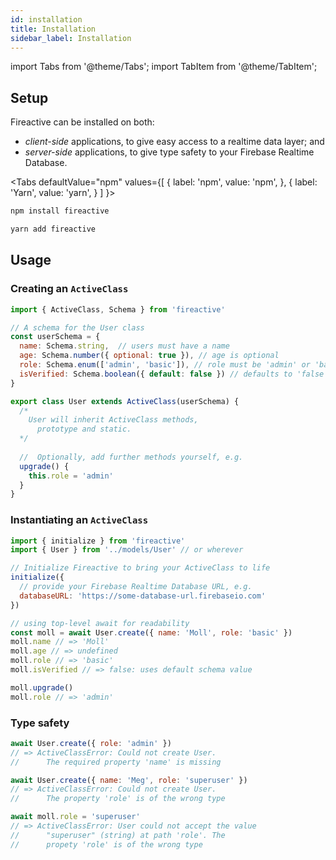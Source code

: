 ```yaml
---
id: installation
title: Installation
sidebar_label: Installation
---
```


import Tabs from '@theme/Tabs';
import TabItem from '@theme/TabItem';

## Setup

Fireactive can be installed on both:
- *client-side* applications, to give easy access to a realtime data layer; and
- *server-side* applications, to give type safety to your Firebase Realtime Database.

<Tabs
  defaultValue="npm"
  values={[
    { label: 'npm', value: 'npm', },
    { label: 'Yarn', value: 'yarn', }
  ]
}>
<TabItem value="npm">

```bash
npm install fireactive
```

</TabItem>
<TabItem value="yarn">

```bash
yarn add fireactive
```

</TabItem>
</Tabs>

## Usage
### Creating an `ActiveClass`
```js
import { ActiveClass, Schema } from 'fireactive'

// A schema for the User class
const userSchema = {
  name: Schema.string,  // users must have a name
  age: Schema.number({ optional: true }), // age is optional
  role: Schema.enum(['admin', 'basic']), // role must be 'admin' or 'basic'
  isVerified: Schema.boolean({ default: false }) // defaults to 'false'
}

export class User extends ActiveClass(userSchema) {
  /*
    User will inherit ActiveClass methods,
      prototype and static.
  */
    
  //  Optionally, add further methods yourself, e.g.
  upgrade() {
    this.role = 'admin'
  }
}
```

### Instantiating an `ActiveClass`
```js
import { initialize } from 'fireactive'
import { User } from '../models/User' // or wherever

// Initialize Fireactive to bring your ActiveClass to life
initialize({
  // provide your Firebase Realtime Database URL, e.g.
  databaseURL: 'https://some-database-url.firebaseio.com'
})

// using top-level await for readability
const moll = await User.create({ name: 'Moll', role: 'basic' })
moll.name // => 'Moll'
moll.age // => undefined
moll.role // => 'basic'
moll.isVerified // => false: uses default schema value

moll.upgrade()
moll.role // => 'admin'
```

### Type safety
```js
await User.create({ role: 'admin' })
// => ActiveClassError: Could not create User.
//      The required property 'name' is missing

await User.create({ name: 'Meg', role: 'superuser' })
// => ActiveClassError: Could not create User.
//      The property 'role' is of the wrong type

await moll.role = 'superuser'
// => ActiveClassError: User could not accept the value
//      "superuser" (string) at path 'role'. The
//      propety 'role' is of the wrong type
```

